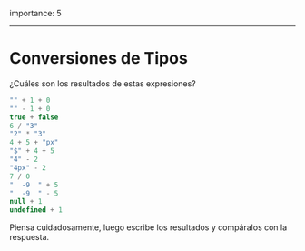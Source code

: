 importance: 5

---

# Conversiones de Tipos

¿Cuáles son los resultados de estas expresiones?

```js no-beautify
"" + 1 + 0
"" - 1 + 0
true + false
6 / "3"
"2" * "3"
4 + 5 + "px"
"$" + 4 + 5
"4" - 2
"4px" - 2
7 / 0
"  -9  " + 5
"  -9  " - 5
null + 1
undefined + 1
```

Piensa cuidadosamente, luego escribe los resultados y compáralos con la respuesta.
